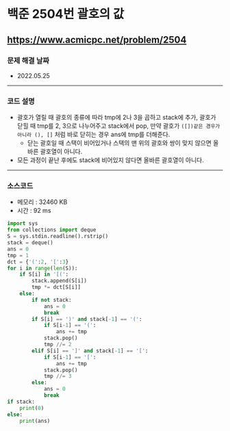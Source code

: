 # 백준 2504번 괄호의 값
https://www.acmicpc.net/problem/2504
---

### 문제 해결 날짜
- 2022.05.25
---

### 코드 설명
- 괄호가 열릴 때 괄호의 종류에 따라 tmp에 2나 3을 곱하고 stack에 추가, 괄호가 닫힐 때 tmp를 2, 3으로 나누어주고 stack에서 pop, 만약 괄호가 `([])같은 경우가 아니라 (), []` 처럼 바로 닫히는 경우 ans에 tmp를 더해준다.
    * 닫는 괄호일 때 스택이 비어있거나 스택의 맨 위의 괄호와 쌍이 맞지 않으면 올바른 괄호열이 아니다.
- 모든 과정이 끝난 후에도 stack에 비어있지 않다면 올바른 괄호열이 아니다.
---

### 소스코드
- 메모리 : 32460 KB
- 시간 : 92 ms
```Python
import sys
from collections import deque
S = sys.stdin.readline().rstrip()
stack = deque()
ans = 0
tmp = 1
dct = {'(':2, '[':3}
for i in range(len(S)):
    if S[i] in '[(':
        stack.append(S[i])
        tmp *= dct[S[i]]
    else:
        if not stack:
            ans = 0
            break
        if S[i] == ')' and stack[-1] == '(':
            if S[i-1] == '(':
                ans += tmp
            stack.pop()
            tmp //= 2
        elif S[i] == ']' and stack[-1] == '[':
            if S[i-1] == '[':
                ans += tmp
            stack.pop()
            tmp //= 3
        else:
            ans = 0
            break
if stack:
    print(0)
else:
    print(ans)
```